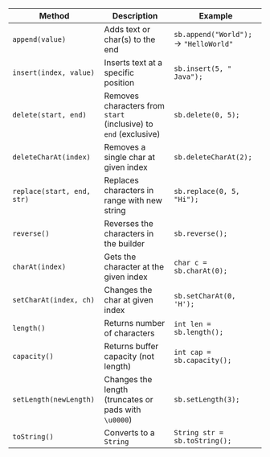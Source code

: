 | Method                     | Description                                                      | Example                                |
| -------------------------- | ---------------------------------------------------------------- | -------------------------------------- |
| `append(value)`            | Adds text or char(s) to the end                                  | `sb.append("World");` → `"HelloWorld"` |
| `insert(index, value)`     | Inserts text at a specific position                              | `sb.insert(5, " Java");`               |
| `delete(start, end)`       | Removes characters from `start` (inclusive) to `end` (exclusive) | `sb.delete(0, 5);`                     |
| `deleteCharAt(index)`      | Removes a single char at given index                             | `sb.deleteCharAt(2);`                  |
| `replace(start, end, str)` | Replaces characters in range with new string                     | `sb.replace(0, 5, "Hi");`              |
| `reverse()`                | Reverses the characters in the builder                           | `sb.reverse();`                        |
| `charAt(index)`            | Gets the character at the given index                            | `char c = sb.charAt(0);`               |
| `setCharAt(index, ch)`     | Changes the char at given index                                  | `sb.setCharAt(0, 'H');`                |
| `length()`                 | Returns number of characters                                     | `int len = sb.length();`               |
| `capacity()`               | Returns buffer capacity (not length)                             | `int cap = sb.capacity();`             |
| `setLength(newLength)`     | Changes the length (truncates or pads with `\u0000`)             | `sb.setLength(3);`                     |
| `toString()`               | Converts to a `String`                                           | `String str = sb.toString();`          |

